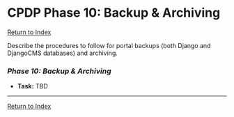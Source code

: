 # CPDP Phase 10: Backup & Archiving

[Return to Index](../index.md)

Describe the procedures to follow for portal backups (both Django and DjangoCMS databases) and archiving.

### _Phase 10: Backup & Archiving_

- **Task:** TBD

---

[Return to Index](../index.md)
